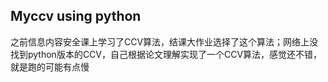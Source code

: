 ## Myccv using python ##

之前信息内容安全课上学习了CCV算法，结课大作业选择了这个算法；网络上没找到python版本的CCV，自己根据论文理解实现了一个CCV算法，感觉还不错，就是跑的可能有点慢
